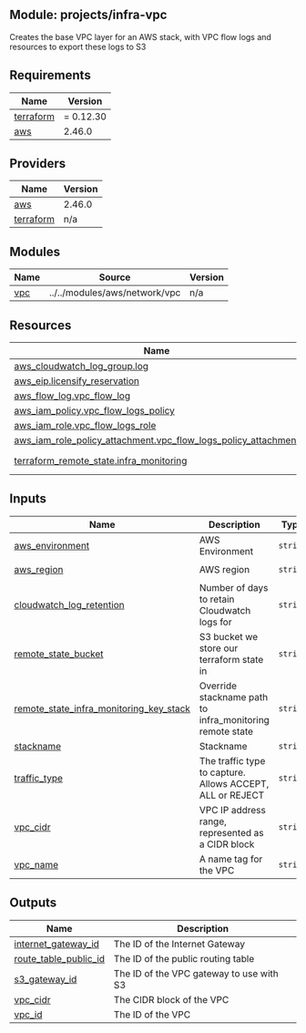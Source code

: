 ## Module: projects/infra-vpc

Creates the base VPC layer for an AWS stack, with VPC flow logs
and resources to export these logs to S3

## Requirements

| Name | Version |
|------|---------|
| <a name="requirement_terraform"></a> [terraform](#requirement\_terraform) | = 0.12.30 |
| <a name="requirement_aws"></a> [aws](#requirement\_aws) | 2.46.0 |

## Providers

| Name | Version |
|------|---------|
| <a name="provider_aws"></a> [aws](#provider\_aws) | 2.46.0 |
| <a name="provider_terraform"></a> [terraform](#provider\_terraform) | n/a |

## Modules

| Name | Source | Version |
|------|--------|---------|
| <a name="module_vpc"></a> [vpc](#module\_vpc) | ../../modules/aws/network/vpc | n/a |

## Resources

| Name | Type |
|------|------|
| [aws_cloudwatch_log_group.log](https://registry.terraform.io/providers/hashicorp/aws/2.46.0/docs/resources/cloudwatch_log_group) | resource |
| [aws_eip.licensify_reservation](https://registry.terraform.io/providers/hashicorp/aws/2.46.0/docs/resources/eip) | resource |
| [aws_flow_log.vpc_flow_log](https://registry.terraform.io/providers/hashicorp/aws/2.46.0/docs/resources/flow_log) | resource |
| [aws_iam_policy.vpc_flow_logs_policy](https://registry.terraform.io/providers/hashicorp/aws/2.46.0/docs/resources/iam_policy) | resource |
| [aws_iam_role.vpc_flow_logs_role](https://registry.terraform.io/providers/hashicorp/aws/2.46.0/docs/resources/iam_role) | resource |
| [aws_iam_role_policy_attachment.vpc_flow_logs_policy_attachment](https://registry.terraform.io/providers/hashicorp/aws/2.46.0/docs/resources/iam_role_policy_attachment) | resource |
| [terraform_remote_state.infra_monitoring](https://registry.terraform.io/providers/hashicorp/terraform/latest/docs/data-sources/remote_state) | data source |

## Inputs

| Name | Description | Type | Default | Required |
|------|-------------|------|---------|:--------:|
| <a name="input_aws_environment"></a> [aws\_environment](#input\_aws\_environment) | AWS Environment | `string` | n/a | yes |
| <a name="input_aws_region"></a> [aws\_region](#input\_aws\_region) | AWS region | `string` | `"eu-west-1"` | no |
| <a name="input_cloudwatch_log_retention"></a> [cloudwatch\_log\_retention](#input\_cloudwatch\_log\_retention) | Number of days to retain Cloudwatch logs for | `string` | n/a | yes |
| <a name="input_remote_state_bucket"></a> [remote\_state\_bucket](#input\_remote\_state\_bucket) | S3 bucket we store our terraform state in | `string` | n/a | yes |
| <a name="input_remote_state_infra_monitoring_key_stack"></a> [remote\_state\_infra\_monitoring\_key\_stack](#input\_remote\_state\_infra\_monitoring\_key\_stack) | Override stackname path to infra\_monitoring remote state | `string` | `""` | no |
| <a name="input_stackname"></a> [stackname](#input\_stackname) | Stackname | `string` | `""` | no |
| <a name="input_traffic_type"></a> [traffic\_type](#input\_traffic\_type) | The traffic type to capture. Allows ACCEPT, ALL or REJECT | `string` | `"REJECT"` | no |
| <a name="input_vpc_cidr"></a> [vpc\_cidr](#input\_vpc\_cidr) | VPC IP address range, represented as a CIDR block | `string` | n/a | yes |
| <a name="input_vpc_name"></a> [vpc\_name](#input\_vpc\_name) | A name tag for the VPC | `string` | n/a | yes |

## Outputs

| Name | Description |
|------|-------------|
| <a name="output_internet_gateway_id"></a> [internet\_gateway\_id](#output\_internet\_gateway\_id) | The ID of the Internet Gateway |
| <a name="output_route_table_public_id"></a> [route\_table\_public\_id](#output\_route\_table\_public\_id) | The ID of the public routing table |
| <a name="output_s3_gateway_id"></a> [s3\_gateway\_id](#output\_s3\_gateway\_id) | The ID of the VPC gateway to use with S3 |
| <a name="output_vpc_cidr"></a> [vpc\_cidr](#output\_vpc\_cidr) | The CIDR block of the VPC |
| <a name="output_vpc_id"></a> [vpc\_id](#output\_vpc\_id) | The ID of the VPC |
